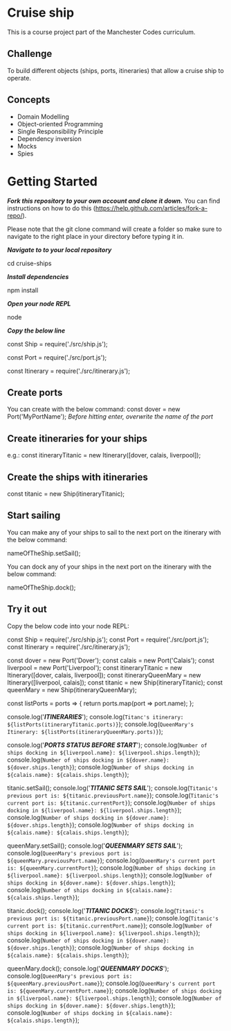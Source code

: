 # Cruise ship
This is a course project part of the Manchester Codes curriculum.

## Challenge
To build different objects (ships, ports, itineraries) that allow a cruise ship to operate. 

## Concepts

* Domain Modelling
* Object-oriented Programming
* Single Responsibility Principle
* Dependency inversion
* Mocks
* Spies
# Getting Started

***Fork this repository to your own account and clone it down.***
 You can find instructions on how to do this (https://help.github.com/articles/fork-a-repo/). 

 Please note that the git clone command will create a folder so make sure to navigate to the right place in your directory before typing it in.

***Navigate to to your local repository***

cd cruise-ships

***Install dependencies***

npm install

***Open your node REPL***

node

***Copy the below line***

const Ship = require('./src/ship.js');

const Port = require('./src/port.js');

const Itinerary = require('./src/itinerary.js');

## Create ports

You can create with the below command:
const dover = new Port('MyPortName');
*Before hitting enter, overwrite the name of the port*

## Create itineraries for your ships

e.g.: const itineraryTitanic = new Itinerary([dover, calais, liverpool]);

## Create the ships with itineraries

const titanic = new Ship(itineraryTitanic);

## Start sailing

You can make any of your ships to sail to the next port on the itinerary with the below command:

nameOfTheShip.setSail();

You can dock any of your ships in the next port on the itinerary with the below command:

nameOfTheShip.dock();

## Try it out

Copy the below code into your node REPL:

const Ship = require('./src/ship.js');
const Port = require('./src/port.js');
const Itinerary = require('./src/itinerary.js');

const dover = new Port('Dover');
const calais = new Port('Calais');
const liverpool = new Port('Liverpool');
const itineraryTitanic = new Itinerary([dover, calais, liverpool]);
const itineraryQueenMary = new Itinerary([liverpool, calais]);
const titanic = new Ship(itineraryTitanic);
const queenMary = new Ship(itineraryQueenMary);

const listPorts = ports => {
  return ports.map(port => port.name);
};

console.log('***ITINERARIES***');
console.log(`Titanc's itinerary: ${listPorts(itineraryTitanic.ports)}`);
console.log(`QueenMary's Itinerary: ${listPorts(itineraryQueenMary.ports)}`);

console.log('***PORTS STATUS BEFORE START***');
console.log(`Number of ships docking in ${liverpool.name}: ${liverpool.ships.length}`);
console.log(`Number of ships docking in ${dover.name}: ${dover.ships.length}`);
console.log(`Number of ships docking in ${calais.name}: ${calais.ships.length}`);


titanic.setSail();
console.log('***TITANIC SETS SAIL***');
console.log(`Titanic's previous port is: ${titanic.previousPort.name}`);
console.log(`Titanic's current port is: ${titanic.currentPort}`);
console.log(`Number of ships docking in ${liverpool.name}: ${liverpool.ships.length}`);
console.log(`Number of ships docking in ${dover.name}: ${dover.ships.length}`);
console.log(`Number of ships docking in ${calais.name}: ${calais.ships.length}`);

queenMary.setSail();
console.log('***QUEENMARY SETS SAIL***');
console.log(`QueenMary's previous port is: ${queenMary.previousPort.name}`);
console.log(`QueenMary's current port is: ${queenMary.currentPort}`);
console.log(`Number of ships docking in ${liverpool.name}: ${liverpool.ships.length}`);
console.log(`Number of ships docking in ${dover.name}: ${dover.ships.length}`);
console.log(`Number of ships docking in ${calais.name}: ${calais.ships.length}`);

titanic.dock();
console.log('***TITANIC DOCKS***');
console.log(`Titanic's previous port is: ${titanic.previousPort.name}`);
console.log(`Titanic's current port is: ${titanic.currentPort.name}`);
console.log(`Number of ships docking in ${liverpool.name}: ${liverpool.ships.length}`);
console.log(`Number of ships docking in ${dover.name}: ${dover.ships.length}`);
console.log(`Number of ships docking in ${calais.name}: ${calais.ships.length}`);

queenMary.dock();
console.log('***QUEENMARY DOCKS***');
console.log(`QueenMary's previous port is: ${queenMary.previousPort.name}`);
console.log(`QueenMary's current port is: ${queenMary.currentPort.name}`);
console.log(`Number of ships docking in ${liverpool.name}: ${liverpool.ships.length}`);
console.log(`Number of ships docking in ${dover.name}: ${dover.ships.length}`);
console.log(`Number of ships docking in ${calais.name}: ${calais.ships.length}`);



